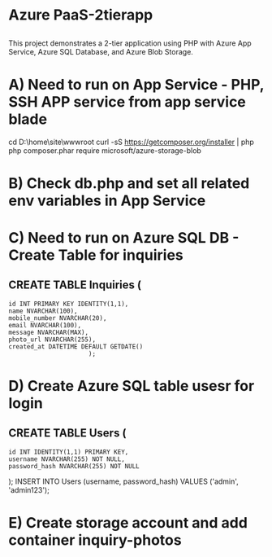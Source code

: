 # Azure PaaS-2tierapp 
## 
This project demonstrates a 2-tier application using PHP with Azure App Service, Azure SQL Database, and Azure Blob Storage.
# A) Need to run on App Service - PHP, SSH APP service from app service blade
cd D:\home\site\wwwroot
curl -sS https://getcomposer.org/installer | php
php composer.phar require microsoft/azure-storage-blob

# B) Check db.php and set all related env variables in App Service


# C) Need to run on Azure SQL DB - Create Table for inquiries
## CREATE TABLE Inquiries (
    id INT PRIMARY KEY IDENTITY(1,1),
    name NVARCHAR(100),
    mobile_number NVARCHAR(20),
    email NVARCHAR(100),
    message NVARCHAR(MAX),
    photo_url NVARCHAR(255),
    created_at DATETIME DEFAULT GETDATE()
                          );

# D) Create Azure SQL table usesr for login
   ## CREATE TABLE Users (
    id INT IDENTITY(1,1) PRIMARY KEY,
    username NVARCHAR(255) NOT NULL,
    password_hash NVARCHAR(255) NOT NULL
);
INSERT INTO Users (username, password_hash) 
VALUES ('admin', 'admin123');

# E) Create storage account and add container inquiry-photos

